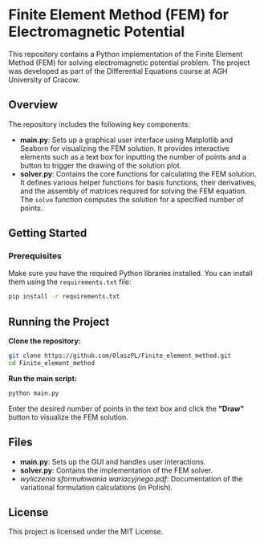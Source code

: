 # Finite Element Method (FEM) for Electromagnetic Potential

This repository contains a Python implementation of the Finite Element Method (FEM) for solving electromagnetic potential problem. The project was developed as part of the Differential Equations course at AGH University of Cracow.

## Overview

The repository includes the following key components:

- **main.py**: Sets up a graphical user interface using Matplotlib and Seaborn for visualizing the FEM solution. It provides interactive elements such as a text box for inputting the number of points and a button to trigger the drawing of the solution plot.
- **solver.py**: Contains the core functions for calculating the FEM solution. It defines various helper functions for basis functions, their derivatives, and the assembly of matrices required for solving the FEM equation. The `solve` function computes the solution for a specified number of points.

## Getting Started

### Prerequisites

Make sure you have the required Python libraries installed. You can install them using the `requirements.txt` file:
```bash
pip install -r requirements.txt
```

## Running the Project

**Clone the repository:**

```bash
git clone https://github.com/OlaszPL/Finite_element_method.git
cd Finite_element_method
```

**Run the main script:**

```bash
python main.py
```

Enter the desired number of points in the text box and click the **"Draw"** button to visualize the FEM solution.

## Files

* **main.py**: Sets up the GUI and handles user interactions.
* **solver.py**: Contains the implementation of the FEM solver.
* *wyliczenia sformułowania wariacyjnego.pdf*: Documentation of the variational formulation calculations (in Polish).

## License

This project is licensed under the MIT License.

